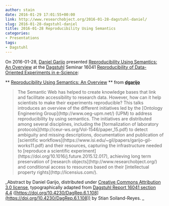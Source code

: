 ```yaml
---
author: stain
date: 2016-01-29 17:01:55+00:00
link: http://www.researchobject.org/2016-01-28-dagstuhl-daniel/
slug: 2016-01-28-dagstuhl-daniel
title: 2016-01-28 Reproducibility Using Semantics
categories:
- Presentations
tags:
- Dagstuhl
---
```

On 2016-01-28, [Daniel Garijo](https://orcid.org/0000-0003-0454-7145) presented [Reproducibility Using Semantics: An Overview](https://www.slideshare.net/dgarijo/reproducibility-using-semantics-an-overview) at the [Dagstuhl](http://www.dagstuhl.de/) Seminar 16041 [Reproducibility of Data-Oriented Experiments in e-Science](http://www.dagstuhl.de/16041):


** [Reproducibility Using Semantics: An Overview](//www.slideshare.net/dgarijo/reproducibility-using-semantics-an-overview) ** from **[dgarijo](https://www.slideshare.net/dgarijo)**


<!-- more -->


<blockquote>
The Semantic Web has helped to create knowledge bases that link and facilitate accessibility to research data. However, how can it help scientists to make their experiments reproducible? This talks introduces an overview of the different initiatives led by the [Ontology Engineering Group](http://www.oeg-upm.net/) (UPM) to address reproducibility by using semantics. The initiatives are distributed among several disciplines, including the [formalization of laboratory protocols](http://ceur-ws.org/Vol-1546/paper_15.pdf) to detect ambiguity and missing descriptions, documentation and publication of [scientific workflows](https://www.isi.edu/~gil/papers/garijo-gil-works11.pdf) and their resources, capturing the infrastructure needed to [reproduce a scientific experiment](https://doi.org/10.1016/j.future.2015.12.017), achieving long term preservation of [research objects](http://www.researchobject.org/) and conditional access to resources based on their [intellectual property rights](http://licensius.com/).
</blockquote>


_Abstract by Daniel Garijo, distributed under [Creative Commons Attribution 3.0 license](https://creativecommons.org/licenses/by/3.0/), typographically adapted from [Dagstuhl Report 16041 section 4.4](http://drops.dagstuhl.de/opus/volltexte/2016/5817/pdf/dagrep_v006_i001_p108_s16041.pdf#subsection.4.4) ([https://doi.org/10.4230/DagRep.6.1.108](https://doi.org/10.4230/DagRep.6.1.108)) by Stian Soiland-Reyes.
_
